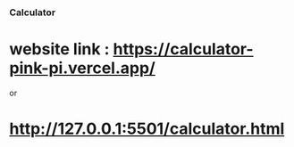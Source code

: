 ### Calculator
# website link : https://calculator-pink-pi.vercel.app/
or 
# http://127.0.0.1:5501/calculator.html